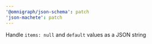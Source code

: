 ```yaml
---
'@omnigraph/json-schema': patch
'json-machete': patch
---
```


Handle `items: null` and `default` values as a JSON string
